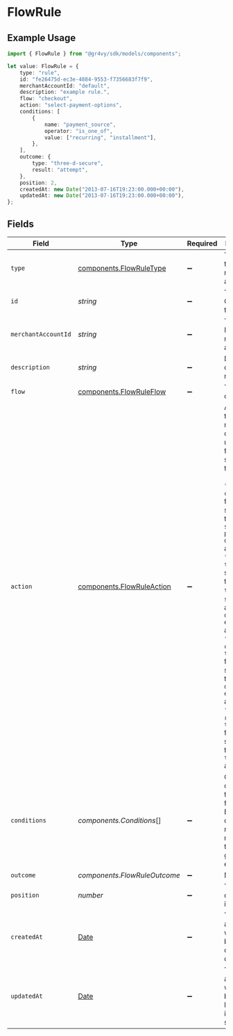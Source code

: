 # FlowRule

## Example Usage

```typescript
import { FlowRule } from "@gr4vy/sdk/models/components";

let value: FlowRule = {
    type: "rule",
    id: "fe26475d-ec3e-4884-9553-f7356683f7f9",
    merchantAccountId: "default",
    description: "example rule.",
    flow: "checkout",
    action: "select-payment-options",
    conditions: [
        {
            name: "payment_source",
            operator: "is_one_of",
            value: ["recurring", "installment"],
        },
    ],
    outcome: {
        type: "three-d-secure",
        result: "attempt",
    },
    position: 2,
    createdAt: new Date("2013-07-16T19:23:00.000+00:00"),
    updatedAt: new Date("2013-07-16T19:23:00.000+00:00"),
};
```

## Fields

| Field                                                                                                                                                                                                                                                                                                                                                                                                                      | Type                                                                                                                                                                                                                                                                                                                                                                                                                       | Required                                                                                                                                                                                                                                                                                                                                                                                                                   | Description                                                                                                                                                                                                                                                                                                                                                                                                                | Example                                                                                                                                                                                                                                                                                                                                                                                                                    |
| -------------------------------------------------------------------------------------------------------------------------------------------------------------------------------------------------------------------------------------------------------------------------------------------------------------------------------------------------------------------------------------------------------------------------- | -------------------------------------------------------------------------------------------------------------------------------------------------------------------------------------------------------------------------------------------------------------------------------------------------------------------------------------------------------------------------------------------------------------------------- | -------------------------------------------------------------------------------------------------------------------------------------------------------------------------------------------------------------------------------------------------------------------------------------------------------------------------------------------------------------------------------------------------------------------------- | -------------------------------------------------------------------------------------------------------------------------------------------------------------------------------------------------------------------------------------------------------------------------------------------------------------------------------------------------------------------------------------------------------------------------- | -------------------------------------------------------------------------------------------------------------------------------------------------------------------------------------------------------------------------------------------------------------------------------------------------------------------------------------------------------------------------------------------------------------------------- |
| `type`                                                                                                                                                                                                                                                                                                                                                                                                                     | [components.FlowRuleType](../../models/components/flowruletype.md)                                                                                                                                                                                                                                                                                                                                                         | :heavy_minus_sign:                                                                                                                                                                                                                                                                                                                                                                                                         | The type of this resource. Is always `rule`.                                                                                                                                                                                                                                                                                                                                                                               | rule                                                                                                                                                                                                                                                                                                                                                                                                                       |
| `id`                                                                                                                                                                                                                                                                                                                                                                                                                       | *string*                                                                                                                                                                                                                                                                                                                                                                                                                   | :heavy_minus_sign:                                                                                                                                                                                                                                                                                                                                                                                                         | The unique Gr4vy ID for this rule.                                                                                                                                                                                                                                                                                                                                                                                         | fe26475d-ec3e-4884-9553-f7356683f7f9                                                                                                                                                                                                                                                                                                                                                                                       |
| `merchantAccountId`                                                                                                                                                                                                                                                                                                                                                                                                        | *string*                                                                                                                                                                                                                                                                                                                                                                                                                   | :heavy_minus_sign:                                                                                                                                                                                                                                                                                                                                                                                                         | The unique ID for a merchant account.                                                                                                                                                                                                                                                                                                                                                                                      | default                                                                                                                                                                                                                                                                                                                                                                                                                    |
| `description`                                                                                                                                                                                                                                                                                                                                                                                                              | *string*                                                                                                                                                                                                                                                                                                                                                                                                                   | :heavy_minus_sign:                                                                                                                                                                                                                                                                                                                                                                                                         | Description of the flow rule.                                                                                                                                                                                                                                                                                                                                                                                              | example rule.                                                                                                                                                                                                                                                                                                                                                                                                              |
| `flow`                                                                                                                                                                                                                                                                                                                                                                                                                     | [components.FlowRuleFlow](../../models/components/flowruleflow.md)                                                                                                                                                                                                                                                                                                                                                         | :heavy_minus_sign:                                                                                                                                                                                                                                                                                                                                                                                                         | The name of the Flow.                                                                                                                                                                                                                                                                                                                                                                                                      | checkout                                                                                                                                                                                                                                                                                                                                                                                                                   |
| `action`                                                                                                                                                                                                                                                                                                                                                                                                                   | [components.FlowRuleAction](../../models/components/flowruleaction.md)                                                                                                                                                                                                                                                                                                                                                     | :heavy_minus_sign:                                                                                                                                                                                                                                                                                                                                                                                                         | Action for the given rule. Actions can only be used in<br/>flows that support them.<br/><br/>* The `checkout` flow only supports the<br/>`select-payment-options` action.<br/>* The `card-transaction` supports the `route-transaction`,<br/>`skip-3ds`, and `decline-early` actions.<br/>* The `non-card-transaction` flow only supports the<br/>`decline-early` action.<br/>* The `redirect-transaction` flow only supports<br/>the `route-transaction` action.<br/> | select-payment-options                                                                                                                                                                                                                                                                                                                                                                                                     |
| `conditions`                                                                                                                                                                                                                                                                                                                                                                                                               | *components.Conditions*[]                                                                                                                                                                                                                                                                                                                                                                                                  | :heavy_minus_sign:                                                                                                                                                                                                                                                                                                                                                                                                         | One or more conditions that apply for this rule. Each condition<br/>needs to match for this rule to go into effect.                                                                                                                                                                                                                                                                                                        |                                                                                                                                                                                                                                                                                                                                                                                                                            |
| `outcome`                                                                                                                                                                                                                                                                                                                                                                                                                  | *components.FlowRuleOutcome*                                                                                                                                                                                                                                                                                                                                                                                               | :heavy_minus_sign:                                                                                                                                                                                                                                                                                                                                                                                                         | N/A                                                                                                                                                                                                                                                                                                                                                                                                                        |                                                                                                                                                                                                                                                                                                                                                                                                                            |
| `position`                                                                                                                                                                                                                                                                                                                                                                                                                 | *number*                                                                                                                                                                                                                                                                                                                                                                                                                   | :heavy_minus_sign:                                                                                                                                                                                                                                                                                                                                                                                                         | The position of the rule in the flow.                                                                                                                                                                                                                                                                                                                                                                                      | 2                                                                                                                                                                                                                                                                                                                                                                                                                          |
| `createdAt`                                                                                                                                                                                                                                                                                                                                                                                                                | [Date](https://developer.mozilla.org/en-US/docs/Web/JavaScript/Reference/Global_Objects/Date)                                                                                                                                                                                                                                                                                                                              | :heavy_minus_sign:                                                                                                                                                                                                                                                                                                                                                                                                         | The date and time<br/>when this buyer was created in our system.                                                                                                                                                                                                                                                                                                                                                           | 2013-07-16T19:23:00.000+00:00                                                                                                                                                                                                                                                                                                                                                                                              |
| `updatedAt`                                                                                                                                                                                                                                                                                                                                                                                                                | [Date](https://developer.mozilla.org/en-US/docs/Web/JavaScript/Reference/Global_Objects/Date)                                                                                                                                                                                                                                                                                                                              | :heavy_minus_sign:                                                                                                                                                                                                                                                                                                                                                                                                         | The date and time<br/>when this buyer was last updated in our system.                                                                                                                                                                                                                                                                                                                                                      | 2013-07-16T19:23:00.000+00:00                                                                                                                                                                                                                                                                                                                                                                                              |
